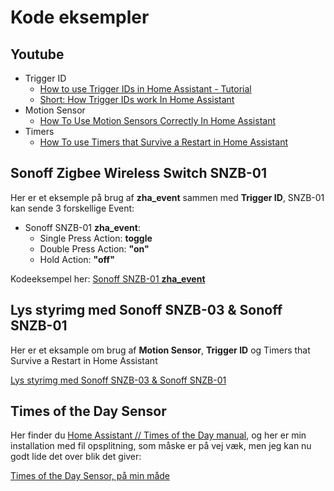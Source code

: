# Kode eksempler

## Youtube

* Trigger ID
  * [How to use Trigger IDs in Home Assistant - Tutorial](https://www.youtube.com/watch?v=fE_MYcXYwMI)
  * [Short: How Trigger IDs work In Home Assistant](https://www.youtube.com/watch?v=xq6-WMbqElk)
* Motion Sensor
  * [How To Use Motion Sensors Correctly In Home Assistant](https://www.youtube.com/watch?v=m_fbo_Co-TU)
* Timers
  * [How To use Timers that Survive a Restart in Home Assistant](https://www.youtube.com/watch?v=usg8cB8sd8E)
  
## Sonoff Zigbee Wireless Switch SNZB-01

Her er et eksemple på brug af **zha_event** sammen med **Trigger ID**, SNZB-01 kan sende 3 forskellige Event:

* Sonoff SNZB-01 **zha_event**:
  * Single Press Action: **toggle**
  * Double Press Action: **"on"**
  * Hold Action: **"off"**

Kodeeksempel her: [Sonoff SNZB-01 **zha_event**](./Sonoff_SNZB-01.md)

## Lys styrimg med Sonoff SNZB-03 & Sonoff SNZB-01

Her er et eksample om brug af **Motion Sensor**, **Trigger ID** og Timers that Survive a Restart in Home Assistant  

[Lys styrimg med Sonoff SNZB-03 & Sonoff SNZB-01](./DemoLysStyrimg.md)

## Times of the Day Sensor

Her finder du [Home Assistant // Times of the Day manual](https://www.home-assistant.io/integrations/tod/), og her er min installation med fil opsplitning, som måske er på vej væk, men jeg kan nu godt lide det over blik det giver:

[Times of the Day Sensor, på min måde](./TimeOfDay.md)  
